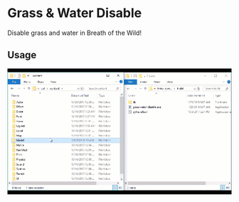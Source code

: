 # Grass & Water Disable
Disable grass and water in Breath of the Wild!

## Usage

![Usage Tutorial](github-assets/tut.gif "Usage Tutorial")
